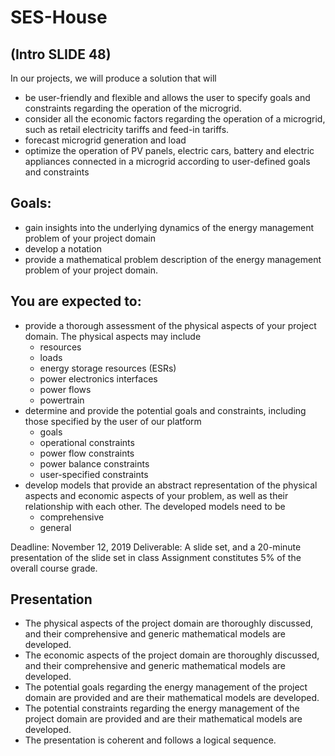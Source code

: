 # SES-House
## (Intro SLIDE 48)
In our projects, we will produce a solution that will
  * be user-friendly and flexible and allows the user to specify goals and constraints regarding the operation of the microgrid.
  * consider all the economic factors regarding the operation of a microgrid, such as retail electricity tariffs and feed-in tariffs.
  * forecast microgrid generation and load
  * optimize the operation of PV panels, electric cars, battery and electric appliances connected in a microgrid according to user-defined goals and constraints
              
## Goals:
  * gain insights into the underlying dynamics of the energy management problem of your project domain
  * develop a notation
  * provide a mathematical problem description of the energy management problem of your project domain.

## You are expected to:
  * provide a thorough assessment of the physical aspects of your project domain. The physical aspects may include
    * resources
    * loads
    * energy storage resources (ESRs)
    * power electronics interfaces
    * power flows
    * powertrain
  * determine and provide the potential goals and constraints, including those specified by the user of our platform
    * goals
    * operational constraints
    * power flow constraints
    * power balance constraints
    * user-specified constraints
  * develop models that provide an abstract representation of the physical aspects and economic aspects of your problem, as well as their relationship with each other. The developed models need to be
    * comprehensive
    * general

Deadline: November 12, 2019
Deliverable: A slide set, and a 20-minute presentation of the slide set in class
Assignment constitutes 5% of the overall course grade.

## Presentation
  * The physical aspects of the project domain are thoroughly discussed, and their comprehensive and generic mathematical models are developed.
  * The economic aspects of the project domain are thoroughly discussed, and their comprehensive and generic mathematical models are developed.
  * The potential goals regarding the energy management of the project domain are provided and are their mathematical models are developed.
  * The potential constraints regarding the energy management of the project domain are provided and are their mathematical models are developed.
  * The presentation is coherent and follows a logical sequence.

